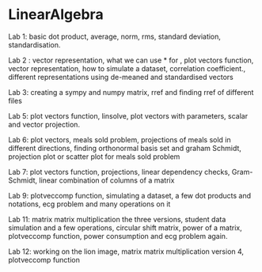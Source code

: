# LinearAlgebra

Lab 1: basic dot product, average, norm, rms, standard deviation,
standardisation.

Lab 2 : vector representation, what we can use * for , plot vectors
function, vector representation, how to simulate a dataset, correlation
coefficient., different representations using de-meaned and standardised
vectors

Lab 3: creating a sympy and numpy matrix, rref and finding rref of
different files

Lab 5: plot vectors function, linsolve, plot vectors with parameters, scalar
and vector projection.

Lab 6: plot vectors, meals sold problem, projections of meals sold in
different directions, finding orthonormal basis set and graham Schmidt,
projection plot or scatter plot for meals sold problem

Lab 7: plot vectors function, projections, linear dependency checks,
Gram-Schmidt, linear combination of columns of a matrix

Lab 9: plotveccomp function, simulating a dataset, a few dot products and
notations, ecg problem and many operations on it

Lab 11: matrix matrix multiplication the three versions, student data
simulation and a few operations, circular shift matrix, power of a matrix,
plotveccomp function, power consumption and ecg problem again.

Lab 12: working on the lion image, matrix matrix multiplication version 4,
plotveccomp function
